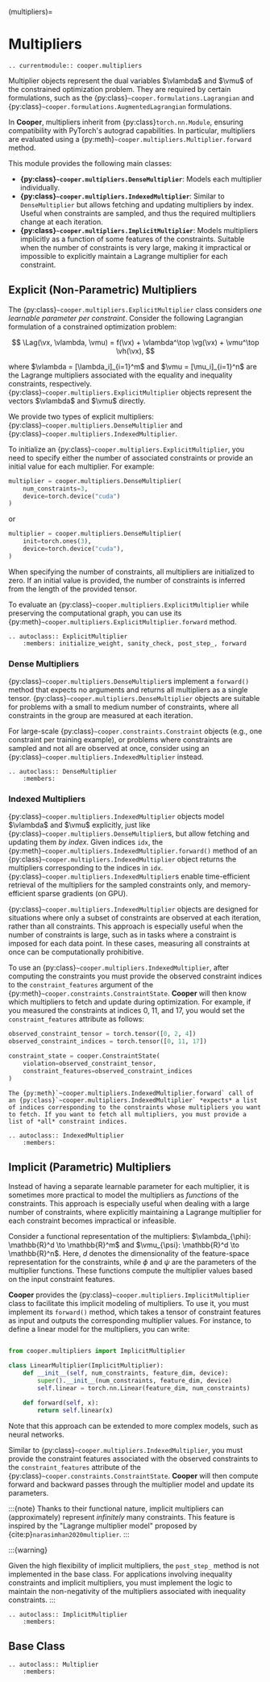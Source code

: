 (multipliers)=

# Multipliers

```{eval-rst}
.. currentmodule:: cooper.multipliers
```

Multiplier objects represent the dual variables $\vlambda$ and $\vmu$ of the constrained optimization problem. They are required by certain formulations, such as the {py:class}`~cooper.formulations.Lagrangian` and {py:class}`~cooper.formulations.AugmentedLagrangian` formulations.

In **Cooper**, multipliers inherit from {py:class}`torch.nn.Module`, ensuring compatibility with PyTorch's autograd capabilities. In particular, multipliers are evaluated using a {py:meth}`~cooper.multipliers.Multiplier.forward` method.

This module provides the following main classes:
- **{py:class}`~cooper.multipliers.DenseMultiplier`**: Models each multiplier individually.
- **{py:class}`~cooper.multipliers.IndexedMultiplier`**: Similar to `DenseMultiplier` but allows fetching and updating multipliers by index. Useful when constraints are sampled, and thus the required multipliers change at each iteration.
- **{py:class}`~cooper.multipliers.ImplicitMultiplier`**: Models multipliers implicitly as a function of some features of the constraints. Suitable when the number of constraints is very large, making it impractical or impossible to explicitly maintain a Lagrange multiplier for each constraint.


## Explicit (Non-Parametric) Multipliers

The {py:class}`~cooper.multipliers.ExplicitMultiplier` class considers *one learnable parameter per constraint*. Consider the following Lagrangian formulation of a constrained optimization problem:

$$
\Lag(\vx, \vlambda, \vmu) = f(\vx) + \vlambda^\top \vg(\vx) + \vmu^\top \vh(\vx),
$$

where $\vlambda = [\lambda_i]_{i=1}^m$ and $\vmu = [\mu_i]_{i=1}^n$ are the Lagrange multipliers associated with the equality and inequality constraints, respectively. {py:class}`~cooper.multipliers.ExplicitMultiplier` objects represent the vectors $\vlambda$ and $\vmu$ directly.

We provide two types of explicit multipliers: {py:class}`~cooper.multipliers.DenseMultiplier` and {py:class}`~cooper.multipliers.IndexedMultiplier`.

To initialize an {py:class}`~cooper.multipliers.ExplicitMultiplier`, you need to specify either the number of associated constraints or provide an initial value for each multiplier. For example:

```python
multiplier = cooper.multipliers.DenseMultiplier(
    num_constraints=3,
    device=torch.device("cuda")
)
```

or

```python
multiplier = cooper.multipliers.DenseMultiplier(
    init=torch.ones(3),
    device=torch.device("cuda"),
)
```

When specifying the number of constraints, all multipliers are initialized to zero. If an initial value is provided, the number of constraints is inferred from the length of the provided tensor.

To evaluate an {py:class}`~cooper.multipliers.ExplicitMultiplier` while preserving the computational graph, you can use its {py:meth}`~cooper.multipliers.ExplicitMultiplier.forward` method.


```{eval-rst}
.. autoclass:: ExplicitMultiplier
    :members: initialize_weight, sanity_check, post_step_, forward
```

### Dense Multipliers

{py:class}`~cooper.multipliers.DenseMultiplier`s implement a `forward()` method that expects no arguments and returns all multipliers as a single tensor.  {py:class}`~cooper.multipliers.DenseMultiplier` objects are suitable for problems with a small to medium number of constraints, where all constraints in the group are measured at each iteration.

For large-scale {py:class}`~cooper.constraints.Constraint` objects (e.g., one constraint per training example), or problems where constraints are sampled and not all are observed at once, consider using an {py:class}`~cooper.multipliers.IndexedMultiplier` instead.


```{eval-rst}
.. autoclass:: DenseMultiplier
    :members:
```


### Indexed Multipliers



{py:class}`~cooper.multipliers.IndexedMultiplier` objects model $\vlambda$ and $\vmu$ explicitly, just like {py:class}`~cooper.multipliers.DenseMultiplier`s, but allow fetching and updating them *by index*. Given indices `idx`, the {py:meth}`~cooper.multipliers.IndexedMultiplier.forward()` method of an {py:class}`~cooper.multipliers.IndexedMultiplier` object returns the multipliers corresponding to the indices in `idx`. {py:class}`~cooper.multipliers.IndexedMultiplier`s enable time-efficient retrieval of the multipliers for the sampled constraints only, and memory-efficient sparse gradients (on GPU).

{py:class}`~cooper.multipliers.IndexedMultiplier` objects are designed for situations where only a subset of constraints are observed at each iteration, rather than all constraints. This approach is especially useful when the number of constraints is large, such as in tasks where a constraint is imposed for each data point. In these cases, measuring all constraints at once can be computationally prohibitive.

To use an {py:class}`~cooper.multipliers.IndexedMultiplier`, after computing the constraints you must provide the observed constraint indices to the `constraint_features` argument of the {py:meth}`~cooper.constraints.ConstraintState`. **Cooper** will then know which multipliers to fetch and update during optimization. For example, if you measured the constraints at indices 0, 11, and 17, you would set the `constraint_features` attribute as follows:

```python
observed_constraint_tensor = torch.tensor([0, 2, 4])
observed_constraint_indices = torch.tensor([0, 11, 17])

constraint_state = cooper.ConstraintState(
    violation=observed_constraint_tensor,
    constraint_features=observed_constraint_indices
)
```



```{warning}
The {py:meth}`~cooper.multipliers.IndexedMultiplier.forward` call of an {py:class}`~cooper.multipliers.IndexedMultiplier` *expects* a list of indices corresponding to the constraints whose multipliers you want to fetch. If you want to fetch all multipliers, you must provide a list of *all* constraint indices.
```

```{eval-rst}
.. autoclass:: IndexedMultiplier
    :members:
```


## Implicit (Parametric) Multipliers

Instead of having a separate learnable parameter for each multiplier, it is sometimes more practical to model the multipliers as *functions* of the constraints. This approach is especially useful when dealing with a large number of constraints, where explicitly maintaining a Lagrange multiplier for each constraint becomes impractical or infeasible.

Consider a functional representation of the multipliers: $\vlambda_{\phi}: \mathbb{R}^d \to \mathbb{R}^m$ and $\vmu_{\psi}: \mathbb{R}^d \to \mathbb{R}^n$. Here, $d$ denotes the dimensionality of the feature-space representation for the constraints, while $\phi$ and $\psi$ are the parameters of the multiplier functions. These functions compute the multiplier values based on the input constraint features.

**Cooper** provides the {py:class}`~cooper.multipliers.ImplicitMultiplier` class to facilitate this implicit modeling of multipliers. To use it, you must implement its `forward()` method, which takes a tensor of constraint features as input and outputs the corresponding multiplier values. For instance, to define a linear model for the multipliers, you can write:

```python

from cooper.multipliers import ImplicitMultiplier

class LinearMultiplier(ImplicitMultiplier):
    def __init__(self, num_constraints, feature_dim, device):
        super().__init__(num_constraints, feature_dim, device)
        self.linear = torch.nn.Linear(feature_dim, num_constraints)

    def forward(self, x):
        return self.linear(x)

```
Note that this approach can be extended to more complex models, such as neural networks.

Similar to {py:class}`~cooper.multipliers.IndexedMultiplier`, you must provide the constraint features associated with the observed constraints to the `constraint_features` attribute of the {py:class}`~cooper.constraints.ConstraintState`. **Cooper** will then compute forward and backward passes through the multiplier model and update its parameters.

:::{note}
Thanks to their functional nature, implicit multipliers can (approximately) represent _infinitely_ many constraints. This feature is inspired by the "Lagrange multiplier model" proposed by {cite:p}`narasimhan2020multiplier`.
:::

:::{warning}

Given the high flexibility of implicit multipliers, the `post_step_` method is not implemented in the base class. For applications involving inequality constraints and implicit multipliers, you must implement the logic to maintain the non-negativity of the multipliers associated with inequality constraints.
:::

```{eval-rst}
.. autoclass:: ImplicitMultiplier
    :members:
```

## Base Class

```{eval-rst}
.. autoclass:: Multiplier
    :members:
```
